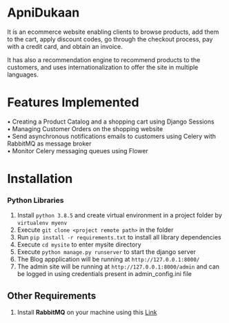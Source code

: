 # ApniDukaan

It is an ecommerce website enabling clients to browse products, add them to the cart, apply discount codes, go through the checkout process, pay with a credit card, and obtain an invoice. 

It has also a recommendation engine to recommend products to the customers, and uses internationalization to offer the site in multiple languages.

# Features Implemented

• Creating a Product Catalog and a shopping cart using Django Sessions    
• Managing Customer Orders on the shopping website    
• Send asynchronous notifications emails to customers using Celery with RabbitMQ as message broker  
• Monitor Celery messaging queues using Flower  

# Installation

### Python Libraries

1. Install `python 3.8.5` and create virtual environment in a project folder by `virtualenv myenv`  
2. Execute `git clone <project remote path>` in the folder    
3. Run `pip install -r requirements.txt` to install all library dependencies  
4. Execute `cd mysite` to enter mysite directory  
5. Execute `python manage.py runserver` to start the django server  
6. The Blog appplication will be running at `http://127.0.0.1:8000/`  
7. The admin site will be running at `http://127.0.0.1:8000/admin` and can be logged in using credentials present in admin_config.ini file


## Other Requirements 

1. Install **RabbitMQ** on your machine using this [Link](https://www.rabbitmq.com/download.html)

